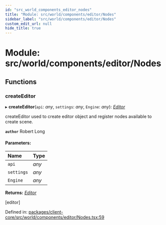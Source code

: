 ```yaml
---
id: "src_world_components_editor_nodes"
title: "Module: src/world/components/editor/Nodes"
sidebar_label: "src/world/components/editor/Nodes"
custom_edit_url: null
hide_title: true
---
```


# Module: src/world/components/editor/Nodes

## Functions

### createEditor

▸ **createEditor**(`api`: *any*, `settings`: *any*, `Engine`: *any*): [*Editor*](../classes/src_world_components_editor_editor.editor.md)

createEditor used to create editor object and register nodes available to create scene.

**`author`** Robert Long

#### Parameters:

| Name | Type |
| :------ | :------ |
| `api` | *any* |
| `settings` | *any* |
| `Engine` | *any* |

**Returns:** [*Editor*](../classes/src_world_components_editor_editor.editor.md)

[editor]

Defined in: [packages/client-core/src/world/components/editor/Nodes.tsx:59](https://github.com/xr3ngine/xr3ngine/blob/7e8e151f1/packages/client-core/src/world/components/editor/Nodes.tsx#L59)
